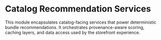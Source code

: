 # Catalog Recommendation Services

This module encapsulates catalog-facing services that power deterministic bundle recommendations.
It orchestrates provenance-aware scoring, caching layers, and data access used by the storefront
experience.
